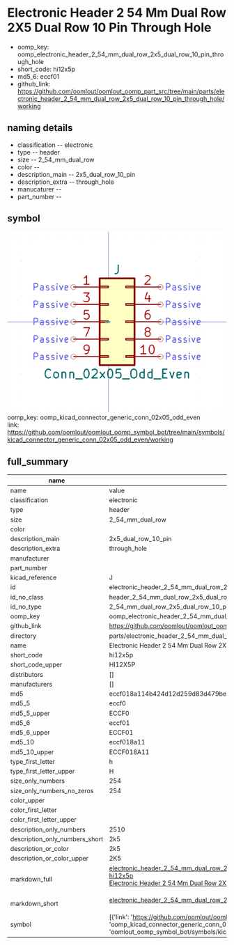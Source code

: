 # Electronic Header 2 54 Mm Dual Row 2X5 Dual Row 10 Pin Through Hole

  
* oomp_key: oomp_electronic_header_2_54_mm_dual_row_2x5_dual_row_10_pin_through_hole 
* short_code: hi12x5p
* md5_6: eccf01  
* github_link: https://github.com/oomlout/oomlout_oomp_part_src/tree/main/parts/electronic_header_2_54_mm_dual_row_2x5_dual_row_10_pin_through_hole/working  
## naming details
* classification -- electronic
* type -- header
* size -- 2_54_mm_dual_row
* color -- 
* description_main -- 2x5_dual_row_10_pin
* description_extra -- through_hole
* manucaturer -- 
* part_number -- 



## symbol

![](symbol/0/working/working_600.png)  
oomp_key: oomp_kicad_connector_generic_conn_02x05_odd_even  
link: https://github.com/oomlout/oomlout_oomp_symbol_bot/tree/main/symbols/kicad_connector_generic_conn_02x05_odd_even/working  


## full_summary
| name | value | 
| --- | --- | 
| name | value | 
| classification | electronic | 
| type | header | 
| size | 2_54_mm_dual_row | 
| color |  | 
| description_main | 2x5_dual_row_10_pin | 
| description_extra | through_hole | 
| manufacturer |  | 
| part_number |  | 
| kicad_reference | J | 
| id | electronic_header_2_54_mm_dual_row_2x5_dual_row_10_pin_through_hole | 
| id_no_class | header_2_54_mm_dual_row_2x5_dual_row_10_pin_through_hole | 
| id_no_type | 2_54_mm_dual_row_2x5_dual_row_10_pin_through_hole | 
| oomp_key | oomp_electronic_header_2_54_mm_dual_row_2x5_dual_row_10_pin_through_hole | 
| github_link | https://github.com/oomlout/oomlout_oomp_part_src/tree/main/parts/electronic_header_2_54_mm_dual_row_2x5_dual_row_10_pin_through_hole/working | 
| directory | parts/electronic_header_2_54_mm_dual_row_2x5_dual_row_10_pin_through_hole | 
| name | Electronic Header 2 54 Mm Dual Row 2X5 Dual Row 10 Pin Through Hole | 
| short_code | hi12x5p | 
| short_code_upper | HI12X5P | 
| distributors | [] | 
| manufacturers | [] | 
| md5 | eccf018a114b424d12d259d83d479be0 | 
| md5_5 | eccf0 | 
| md5_5_upper | ECCF0 | 
| md5_6 | eccf01 | 
| md5_6_upper | ECCF01 | 
| md5_10 | eccf018a11 | 
| md5_10_upper | ECCF018A11 | 
| type_first_letter | h | 
| type_first_letter_upper | H | 
| size_only_numbers | 254 | 
| size_only_numbers_no_zeros | 254 | 
| color_upper |  | 
| color_first_letter |  | 
| color_first_letter_upper |  | 
| description_only_numbers | 2510 | 
| description_only_numbers_short | 2k5 | 
| description_or_color | 2k5 | 
| description_or_color_upper | 2K5 | 
| markdown_full | [electronic_header_2_54_mm_dual_row_2x5_dual_row_10_pin_through_hole](https://github.com/oomlout/oomlout_oomp_part_src/tree/main/parts/electronic_header_2_54_mm_dual_row_2x5_dual_row_10_pin_through_hole/working)<br>[hi12x5p](https://github.com/oomlout/oomlout_oomp_part_src/tree/main/parts/electronic_header_2_54_mm_dual_row_2x5_dual_row_10_pin_through_hole/working)<br>[Electronic Header 2 54 Mm Dual Row 2X5 Dual Row 10 Pin Through Hole](https://github.com/oomlout/oomlout_oomp_part_src/tree/main/parts/electronic_header_2_54_mm_dual_row_2x5_dual_row_10_pin_through_hole/working)<br><br> | 
| markdown_short | [electronic_header_2_54_mm_dual_row_2x5_dual_row_10_pin_through_hole](https://github.com/oomlout/oomlout_oomp_part_src/tree/main/parts/electronic_header_2_54_mm_dual_row_2x5_dual_row_10_pin_through_hole/working)<br><br> | 
| symbol | [{'link': 'https://github.com/oomlout/oomlout_oomp_symbol_bot/tree/main/symbols/kicad_connector_generic_conn_02x05_odd_even', 'oomp_key': 'oomp_kicad_connector_generic_conn_02x05_odd_even', 'directory': 'oomlout_oomp_symbol_bot/symbols/kicad_connector_generic_conn_02x05_odd_even//working/working.kicad_sym'}] | 
